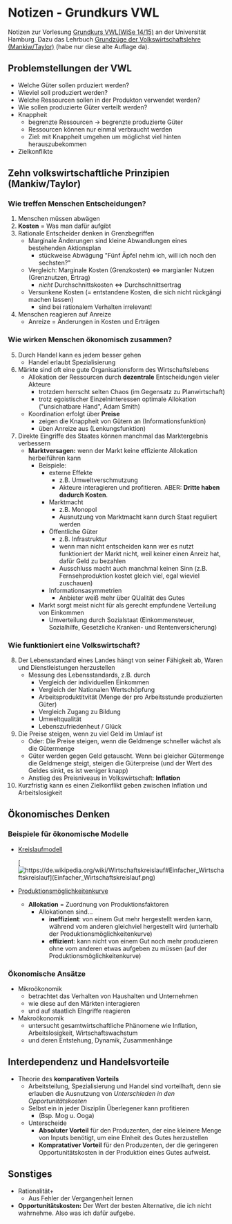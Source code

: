 # Notizen - Grundkurs VWL
Notizen zur Vorlesung [Grundkurs VWL(WiSe 14/15)](https://lecture2go.uni-hamburg.de/l2go/-/get/v/16885) an der Universität Hamburg. Dazu das Lehrbuch [Grundzüge der Volkswirtschaftslehre (Mankiw/Taylor)](https://portal.dnb.de/opac.htm?method=simpleSearch&cqlMode=true&query=idn%3D96199553X) (habe nur diese alte Auflage da).

## Problemstellungen der VWL
- Welche Güter sollen prduziert werden?
- Wieviel soll produziert werden?
- Welche Ressourcen sollen in der Produkton verwendet werden?
- Wie sollen produzierte Güter verteilt werden?
- Knappheit
  - begrenzte Ressourcen → begrenzte produzierte Güter
  - Ressourcen können nur einmal verbraucht werden
  - Ziel: mit Knappheit umgehen um möglichst viel hinten herauszubekommen
- Zielkonflikte

## Zehn volkswirtschaftliche Prinzipien (Mankiw/Taylor)
### Wie treffen Menschen Entscheidungen?
1. Menschen müssen abwägen
2. __Kosten__ = Was man dafür aufgibt
3. Rationale Entscheider denken in Grenzbegriffen
   - Marginale Änderungen sind kleine Abwandlungen eines bestehenden Aktionsplan
     - stückweise Abwägung "Fünf Äpfel nehm ich, will ich noch den sechsten?"
   - Vergleich: Marginale Kosten (Grenzkosten) ⇔ margianler Nutzen (Grenznutzen, Ertrag)
     - _nicht_ Durchschnittskosten ⇔ Durchschnittsertrag
   - Versunkene Kosten (= entstandene Kosten, die sich nicht rückgängi machen lassen)
     - sind bei rationalem Verhalten irrelevant!
4. Menschen reagieren auf Anreize
   - Anreize = Änderungen in Kosten und Erträgen

### Wie wirken Menschen ökonomisch zusammen?
5. Durch Handel kann es jedem besser gehen
   - Handel erlaubt Spezialisierung
6. Märkte sind oft eine gute Organisationsform des Wirtschaftslebens
   - Allokation der Ressourcen durch __dezentrale__ Entscheidungen vieler Akteure
     - trotzdem herrscht selten Chaos (im Gegensatz zu Planwirtschaft)
     - trotz egoistischer Einzelninteressen optimale Allokation ("unsichatbare Hand", Adam Smith)
   - Koordination erfolgt über __Preise__
     - zeigen die Knappheit von Gütern an (Informationsfunktion)
     - üben Anreize aus (Lenkungsfunktion)
7. Direkte Eingriffe des Staates können manchmal das Marktergebnis verbessern
   - __Marktversagen:__ wenn der Markt keine effiziente Allokation herbeiführen kann 
     - Beispiele:
       - externe Effekte
         - z.B. Umweltverschmutzung
         - Akteure interagieren und profitieren. ABER: __Dritte haben dadurch Kosten__.
       - Marktmacht
         - z.B. Monopol
         - Ausnutzung von Marktmacht kann durch Staat reguliert werden
       - Öffentliche Güter
         - z.B. Infrastruktur
         - wenn man nicht entscheiden kann wer es nutzt funktioniert der Markt nicht, weil keiner einen Anreiz hat, dafür Geld zu bezahlen
         - Ausschluss macht auch manchmal keinen Sinn (z.B. Fernsehproduktion kostet gleich viel, egal wieviel zuschauen)
       - Informationsasymmetrien
         - Anbieter weiß mehr über QUalität des Gutes
     - Markt sorgt meist nicht für als gerecht empfundene Verteilung von Einkommen
       - Umverteilung durch Sozialstaat (Einkommensteuer, Sozialhilfe, Gesetzliche Kranken- und Rentenversicherung)

### Wie funktioniert eine Volkswirtschaft?
8. Der Lebensstandard eines Landes hängt von seiner Fähigkeit ab, Waren und Dienstleistungen herzustellen
   - Messung des Lebensstandards, z.B. durch
     - Vergleich der individuellen Einkommen
     - Vergleich der Nationalen Wertschöpfung
     - Arbeitsproduktitvität (Menge der pro Arbeitsstunde produzierten Güter)
     - Vergleich Zugang zu Bildung
     - Umweltqualität
     - Lebenszufriedenheut / Glück
9. Die Preise steigen, wenn zu viel Geld im Umlauf ist
    - Oder: Die Preise steigen, wenn die Geldmenge schneller wächst als die Gütermenge
    - Güter werden gegen Geld getauscht. Wenn bei gleicher Gütermenge die Geldmenge steigt, steigen die Güterpreise (und der Wert des Geldes sinkt, es ist weniger knapp)
    - Anstieg des Preisniveaus in Volkswirtschaft: __Inflation__
10. Kurzfristig kann es einen Zielkonflikt geben zwischen Inflation und Arbeitslosigkeit

## Ökonomisches Denken
### Beispiele für ökonomische Modelle
- [Kreislaufmodell](https://de.wikipedia.org/wiki/Wirtschaftskreislauf#Einfacher_Wirtschaftskreislauf)

  [![https://de.wikipedia.org/wiki/Wirtschaftskreislauf#Einfacher_Wirtschaftskreislauf](Einfacher_Wirtschaftskreislauf.png) ](https://de.wikipedia.org/wiki/Wirtschaftskreislauf#Einfacher_Wirtschaftskreislauf)

- [Produktionsmöglichkeitenkurve](https://de.wikipedia.org/wiki/Transformationskurve)
  - __Allokation__ = Zuordnung von Produktionsfaktoren
    - Allokationen sind...
      - __ineffizient__: von einem Gut mehr hergestellt werden kann, während vom anderen gleichviel hergestellt wird (unterhalb der Produktionsmöglichkeitenkurve)
      - __effizient__: kann nicht von einem Gut noch mehr produzieren ohne vom anderen etwas aufgeben zu müssen (auf der Produktionsmöglichkeitenkurve)

### Ökonomische Ansätze
 - Mikroökonomik
   - betrachtet das Verhalten von Haushalten und Unternehmen
   - wie diese auf den Märkten interagieren
   - und auf staatlich EIngriffe reagieren
 - Makroökonomik
   - untersucht gesamtwirtschaftliche Phänomene wie Inflation, Arbeitslosigkeit, Wirtschaftswachstum
   - und deren Entstehung, Dynamik, Zusammenhänge



## Interdependenz und Handelsvorteile
- Theorie des __komparativen Vorteils__
  - Arbeitsteilung, Spezialisierung und Handel sind vorteilhaft, denn sie erlauben die Ausnutzung von _Unterschieden in den Opportunitätskosten_
  - Selbst ein in jeder Disziplin Überlegener kann profitieren
    - (Bsp. Mog u. Ooga)
  - Unterscheide
    - __Absoluter Vorteil__ für den Produzenten, der eine kleinere Menge von Inputs benötigt, um eine EInheit des Gutes herzustellen
    - __Kompratativer Vorteil__ für den Produzenten, der die geringeren Opportunitätskosten in der Produktion eines Gutes aufweist.


## Sonstiges
- Rationalität+
  - Aus Fehler der Vergangenheit lernen
- __Opportunitätskosten:__ Der Wert der besten Alternative, die ich nicht wahrnehme. Also was ich dafür aufgebe.